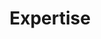 ---
title: Expertise
type: page
layout: expertise

hero_area_title: "Expect more"
hero_area_tagline: "Our commitment to excellence enables us to provide quality solutions and services"
customdev_headline: "Custom Software Development"
uxdesign_headline: "User Experience Design"

customdev:
    title: "Our Expertise"
    desc: "At Synergy-IT, we have a track record for delivering high quality software solutions on Microsoft, Java, and Oracle platforms. Our expertise of relevant technologies has enabled us to help our customers in system inception, architecture design, software implementation, and 3rd party integrations. We have built business critical applications for various industries, such as publishing, automation, and human resource."

expertisetlist: |
    * Collaboration Model
    * System Inception & Planning
    * System Architecture
        * System Component design
        * System Low Level design
    * Target Driven Project Delivery
    * Quality Assurance
    * Project Support and Maintenance
    * Third Party System Integration
    * Project/Product Management
    * Portfolio Management

ourtech_heading: "Our Technologies"

dotnetlisttitle: "Microsoft .NET"
dotnetlist:
    - data: "ASP.NET full stack development"
    - data: "CMS and Ecommerce: Sitecore, Umbraco"
    - data: "Windows Applications: Windows Forms, WPF, Windows Services and embedded development"
    - data: "MS Office Add-ins, Office 365 Apps"
    - data: "MS Dynamics CRM and NAV"

javalisttitle: "Enterprise Development with Java" 
javalist:
    - data: "JSP, Struts, JSF, ADF, Servlets, JDBC, EJBs, JPA, Hibernate"

databaselisttitle: "Databases" 
databaselist:
    - data: "Microsoft SQL Server, database design, implementation and monitoring, data synchronization jobs, data warehousing and performance optimization"    
    - data: "Oracle Database design, implementation, SQL and PL/SQL"

frontendlisttitle: "Front End Technologies" 
frontendlist:
    - data: "HTML5, CSS3, JavaScript, jQuery, Sass, AngularJS"        

erp:
    title: "Enterprise Resource Planning"
    desc: "Enterprise Resource Planning (ERP) solution allows medium and large sized organizations to streamline their business processes for better productivity. The solutions offered by Synergy IT are fast to implement, easy to configure and simple to use. These solutions provide capabilities for finance, manufacturing and the supply chain to connect the different parts of your organization for improved visibility and control. These solutions can be extended by further customizations and development"
    navdesc: "Microsoft Dynamics NAV is a flexible (ERP) software solution for mid-size companies. It is fastest growing product in Microsoft Dynamics ERP portfolio. Apart from standard functionality, it is highly customizable and further development can be done with ease to meet the business requirements."
    navtitle: "Our Expertise in Microsoft Dynamics NAV"
    navdetail: "Synergy IT focuses to provide Microsoft Dynamics NAV services using Microsoft Dynamics Sure Step which is a full customer life-cycle methodology used for Microsoft Dynamics Solutions. The approach can help you to implement the projects based on the standard and agile project management methodologies."
    navdetail2: "At Synergy IT we have expertise in following areas Microsoft Dynamics."
    navtechtitle: "Our Technologies"
    navtechsoftware: "Microsoft Dynamics NAV 2009, 2013, 2015, 2016."
    oracledesc: "Oracle E-Business Suite, being the flagship ERP solution by oracle, is the most comprehensive suite of integrated, global business applications that enable organizations to make better decisions, reduce costs, and increase performance."
    oracletitle: "Our Expertise in Oracle E-Business Suite"
    oracledetail: "Where the standard functionality does not meet specific business requirement, we have a technical team with the architectural knowledge to fill in the gap with custom development. Having high concentration on oracle Supply Chain Management, our major expertise are (but not limited to):"

erpnavlist:
    - data: "Consulting"      
    - data: "Implementation"      
    - data: "Integration"      
    - data: "Customization and development"      
    - data: "Business intelligence"      
    - data: "Support"      
    - data: "Upgrade" 

erporaclelist:
    - data: "Development with Oracle standard API’s"      
    - data: "Custom workflows & Notifications"      
    - data: "Business Event based activities"      
    - data: "Custom Web development"      
    - data: "Integrations with 3rd party applications using SOA suite"      
    - data: "Custom Scheduled programs"      
    - data: "Configurator Extensions"        
    - data: "Data Imports"       
    - data: "Business Intelligence Reporting"        
    - data: "Oracle Quality Module"        
    - data: "Technical Documentation"        
    - data: "Deployment & Support"      

qaas:
    title: "Quality as a service (QaaS)"
    para1: "We believe quality dimension of services to be of highest significance taking all other dimensions to be a tacit part of the services."    
    para2: "Quality as a service (QaaS) is a complete experience of professional, state of the art expertise by an adept team of individuals who understand that core of the service lies in its efficiency, meaningfulness, technical robustness, flexibility to adopt changes and finest of the user experiences. And that actually constitutes QaaS."    
    para3: "QaaS takes into account time, cost, results and of course the quality dimension of a service in a way that goes beyond right ways. It tends to make your customers, experience the completeness of all quality dimensions of your product and provides you the edge to spare your useful time to excel your business."   

uxdesign: 
    desc: "We help our clients bring their products and services to life by designing user experiences that create an impact with every click. Our design process starts with gathering business requirements and ends with the formulation of an engaging user experience for the system’s each and every interaction. We also pride ourselves in the ability of our UX designers and software developers to work together in order to build a cohesive and inviting end-result."
    title_expertise: "Our Expertise"
    title_ux: "User Experience "     
    desc_ux: "Concept modeling, interviewing, personas, strategy development, information architecture, wireframing, task flows, usability testing"     
    title_ui: "User Interface"     
    desc_ui: "Branding, style guide authoring, survey designing, email templates, responsive layouts"
---